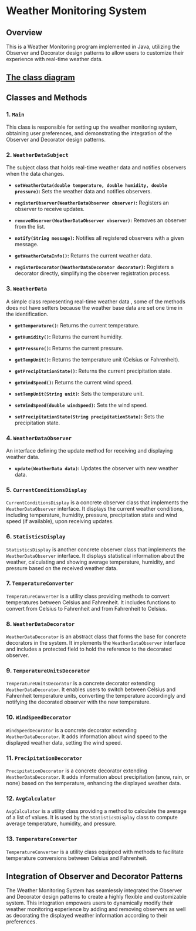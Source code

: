# Weather Monitoring System

## Overview

This is a Weather Monitoring program implemented in Java, utilizing the Observer and Decorator design patterns to allow users to customize their experience with real-time weather data.

## [The class diagram ](https://drive.google.com/file/d/111_YvEE75Vdd9F6PoiSbyKAmxiOY0qEo/view?usp=sharing)

## Classes and Methods

### 1. `Main`

This class is responsible for setting up the weather monitoring system, obtaining user preferences, and demonstrating the integration of the Observer and Decorator design patterns.

### 2. `WeatherDataSubject`

The subject class that holds real-time weather data and notifies observers when the data changes.

- **`setWeatherData(double temperature, double humidity, double pressure)`:** Sets the weather data and notifies observers.
  
- **`registerObserver(WeatherDataObserver observer)`:** Registers an observer to receive updates.

- **`removeObserver(WeatherDataObserver observer)`:** Removes an observer from the list.

- **`notify(String message)`:** Notifies all registered observers with a given message.

- **`getWeatherDataInfo()`:** Returns the current weather data.

- **`registerDecorator(WeatherDataDecorator decorator)`:** Registers a decorator directly, simplifying the observer registration process.

### 3. `WeatherData`

A simple class representing real-time weather data , some of the methods does not have setters because the weather base data are set one time in the identification.

- **`getTemperature()`:** Returns the current temperature.

- **`getHumidity()`:** Returns the current humidity.

- **`getPressure()`:** Returns the current pressure.

- **`getTempUnit()`:** Returns the temperature unit (Celsius or Fahrenheit).

- **`getPrecipitationState()`:** Returns the current precipitation state.

- **`getWindSpeed()`:** Returns the current wind speed.

- **`setTempUnit(String unit)`:** Sets the temperature unit.

- **`setWindSpeed(double windSpeed)`:** Sets the wind speed.

- **`setPrecipitationState(String precipitationState)`:** Sets the precipitation state.

### 4. `WeatherDataObserver`

An interface defining the update method for receiving and displaying weather data.

- **`update(WeatherData data)`:** Updates the observer with new weather data.

### 5. `CurrentConditionsDisplay`

`CurrentConditionsDisplay` is a concrete observer class that implements the `WeatherDataObserver` interface. It displays the current weather conditions, including temperature, humidity, pressure, precipitation state and wind speed (if available), upon receiving updates.

### 6. `StatisticsDisplay`

`StatisticsDisplay` is another concrete observer class that implements the `WeatherDataObserver` interface. It displays statistical information about the weather, calculating and showing average temperature, humidity, and pressure based on the received weather data.

### 7. `TemperatureConverter`

`TemperatureConverter` is a utility class providing methods to convert temperatures between Celsius and Fahrenheit. It includes functions to convert from Celsius to Fahrenheit and from Fahrenheit to Celsius.

### 8. `WeatherDataDecorator`

`WeatherDataDecorator` is an abstract class that forms the base for concrete decorators in the system. It implements the `WeatherDataObserver` interface and includes a protected field to hold the reference to the decorated observer.

### 9. `TemperatureUnitsDecorator`

`TemperatureUnitsDecorator` is a concrete decorator extending `WeatherDataDecorator`. It enables users to switch between Celsius and Fahrenheit temperature units, converting the temperature accordingly and notifying the decorated observer with the new temperature.

### 10. `WindSpeedDecorator`

`WindSpeedDecorator` is a concrete decorator extending `WeatherDataDecorator`. It adds information about wind speed to the displayed weather data, setting the wind speed.

### 11. `PrecipitationDecorator`

`PrecipitationDecorator` is a concrete decorator extending `WeatherDataDecorator`. It adds information about precipitation (snow, rain, or none) based on the temperature, enhancing the displayed weather data.

### 12. `AvgCalculator`

`AvgCalculator` is a utility class providing a method to calculate the average of a list of values. It is used by the `StatisticsDisplay` class to compute average temperature, humidity, and pressure.

### 13. `TemperatureConverter`

`TemperatureConverter` is a utility class equipped with methods to facilitate temperature conversions between Celsius and Fahrenheit.

## Integration of Observer and Decorator Patterns

The Weather Monitoring System has seamlessly integrated the Observer and Decorator design patterns to create a highly flexible and customizable system. This integration empowers users to dynamically modify their weather monitoring experience by adding and removing observers as well as decorating the displayed weather information according to their preferences.
